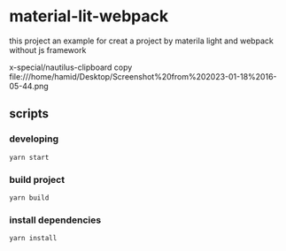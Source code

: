 # material-lit-webpack
this project an example for creat a project by materila light and  webpack without js framework

x-special/nautilus-clipboard
copy
file:///home/hamid/Desktop/Screenshot%20from%202023-01-18%2016-05-44.png



## scripts
### developing

```
yarn start
```

### build project

```
yarn build
```

### install dependencies
```
yarn install
```
